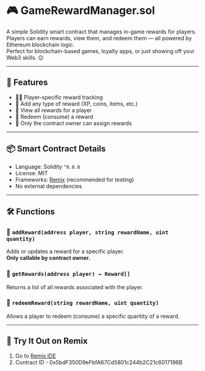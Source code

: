 # 🎮 GameRewardManager.sol

A simple Solidity smart contract that manages in-game rewards for players.  
Players can earn rewards, view them, and redeem them — all powered by Ethereum blockchain logic.  
Perfect for blockchain-based games, loyalty apps, or just showing off your Web3 skills. 😉

---

## 🔧 Features

- 🧑‍💻 Player-specific reward tracking  
- 🎁 Add any type of reward (XP, coins, items, etc.)  
- 📝 View all rewards for a player  
- 🧹 Redeem (consume) a reward  
- 🔐 Only the contract owner can assign rewards

---

## 📦 Smart Contract Details

- Language: Solidity `^0.8.0`
- License: MIT
- Frameworks: [Remix](https://remix.ethereum.org) (recommended for testing)
- No external dependencies

---

## 🛠️ Functions

### 🔐 `addReward(address player, string rewardName, uint quantity)`
Adds or updates a reward for a specific player.  
**Only callable by contract owner.**

### 👀 `getRewards(address player) → Reward[]`
Returns a list of all rewards associated with the player.

### 🔄 `redeemReward(string rewardName, uint quantity)`
Allows a player to redeem (consume) a specific quantity of a reward.

---

## 🧪 Try It Out on Remix

1. Go to [Remix IDE](https://remix.ethereum.org)
2. Contract ID - 0x5bdF350D9eFbfA67Cd5801c244b2C21c6017196B
